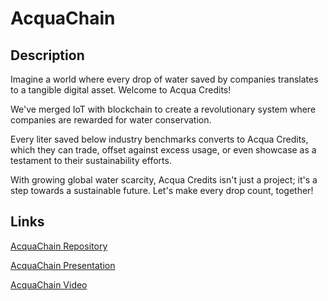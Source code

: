 # AcquaChain

## Description

Imagine a world where every drop of water saved by companies translates to a tangible digital asset. Welcome to Acqua Credits!

We've merged IoT with blockchain to create a revolutionary system where companies are rewarded for water conservation.

Every liter saved below industry benchmarks converts to Acqua Credits, which they can trade, offset against excess usage, or even showcase as a testament to their sustainability efforts.

With growing global water scarcity, Acqua Credits isn't just a project; it's a step towards a sustainable future. Let's make every drop count, together!

## Links
[AcquaChain Repository](https://github.com/bernardoalves/acquachain)

[AcquaChain Presentation](https://drive.google.com/file/d/1GfbvZDDcOI6efDm5Yq756xi_x27NXKZN/view?usp=sharing)

[AcquaChain Video](https://www.youtube.com/watch?v=E4QuJm_7rHM)
